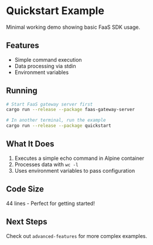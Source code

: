 # Quickstart Example

Minimal working demo showing basic FaaS SDK usage.

## Features

- Simple command execution
- Data processing via stdin
- Environment variables

## Running

```bash
# Start FaaS gateway server first
cargo run --release --package faas-gateway-server

# In another terminal, run the example
cargo run --release --package quickstart
```

## What It Does

1. Executes a simple echo command in Alpine container
2. Processes data with `wc -l` 
3. Uses environment variables to pass configuration

## Code Size

44 lines - Perfect for getting started!

## Next Steps

Check out `advanced-features` for more complex examples.
